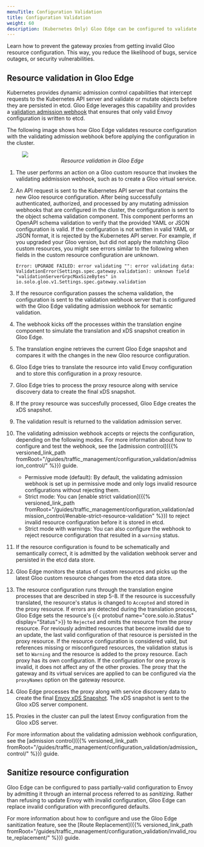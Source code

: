 ```yaml
---
menuTitle: Configuration Validation
title: Configuration Validation
weight: 60
description: (Kubernetes Only) Gloo Edge can be configured to validate configuration before it is applied to the cluster. With validation enabled, any attempt to apply invalid configuration to the cluster will be rejected.
---
```


Learn how to prevent the gateway proxies from getting invalid Gloo resource configuration. This way, you reduce the likelihood of bugs, service outages, or security vulnerabilities.

## Resource validation in Gloo Edge

Kubernetes provides dynamic admission control capabilities that intercept requests to the Kubernetes API server and validate or mutate objects before they are persisted in etcd. Gloo Edge leverages this capability and provides a [validation admission webhook](https://kubernetes.io/docs/reference/access-authn-authz/extensible-admission-controllers/) that ensures that only valid Envoy configuration is written to etcd.

The following image shows how Gloo Edge validates resource configuration with the validating admission webhook before applying the configuration in the cluster.

<figure><img src="{{% versioned_link_path fromRoot="/img/admission-control.svg" %}}"/>
<figcaption style="text-align:center;font-style:italic">Resource validation in Gloo Edge</figcaption></figure>

1. The user performs an action on a Gloo custom resource that invokes the validating addmission webhook, such as to create a Gloo virtual service. 
2. An API request is sent to the Kubernetes API server that contains the new Gloo resource configuration. After being successfully authenticated, authorized, and processed by any mutating admission webhooks that are configured in the cluster, the configuration is sent to the object schema validation component. This component performs an OpenAPI schema validation to verify that the provided YAML or JSON configuration is valid. If the configuration is not written in valid YAML or JSON format, it is rejected by the Kubernetes API server. For example, if you upgraded your Gloo version, but did not apply the matching Gloo custom resources, you might see errors similar to the following when fields in the custom resource configuration are unknown. 
   ```
   Error: UPGRADE FAILED: error validating "": error validating data: ValidationError(Settings.spec.gateway.validation): unknown field "validationServerGrpcMaxSizeBytes" in io.solo.gloo.v1.Settings.spec.gateway.validation
   ```

3. If the resource configuration passes the schema validation, the configuration is sent to the validation webhook server that is configured with the Gloo Edge validating admission webhook for semantic validation. 
4. The webhook kicks off the processes within the translation engine component to simulate the translation and xDS snapshot creation in Gloo Edge. 
5. The translation engine retrieves the current Gloo Edge snapshot and compares it with the changes in the new Gloo resource configuration. 
6. Gloo Edge tries to translate the resource into valid Envoy configuration and to store this configuration in a proxy resource. 
7. Gloo Edge tries to process the proxy resource along with service discovery data to create the final xDS snapshot. 
8. If the proxy resource was succesfully processed, Gloo Edge creates the xDS snapshot. 
9. The validation result is returned to the validation admission server. 
10. The validating admission webhook accepts or rejects the configuration, depending on the following modes. For more information about how to configure and test the webhook, see the [admission control]({{% versioned_link_path fromRoot="/guides/traffic_management/configuration_validation/admission_control/" %}}) guide.
    * Permissive mode (default): By default, the validating admission webhook is set up in permissive mode and only logs invalid resource configurations without rejecting them. 
    * Strict mode: You can [enable strict validation]({{% versioned_link_path fromRoot="/guides/traffic_management/configuration_validation/admission_control/#enable-strict-resource-validation" %}}) to reject invalid resource configuration before it is stored in etcd.
    * Strict mode with warnings: You can also configure the webhook to reject resource configuration that resulted in a `warning` status. 
11. If the resource configuration is found to be schematically and semantically correct, it is admitted by the validation webhook server and persisted in the etcd data store.
12. Gloo Edge monitors the status of custom resources and picks up the latest Gloo custom resource changes from the etcd data store. 
13. The resource configuration runs through the translation engine processes that are described in step 5-8. If the resource is successfully translated, the resource's status is changed to `Accepted` and stored in the proxy resource. If errors are detected during the translation process, Gloo Edge sets the resource's {{< protobuf name="core.solo.io.Status" display="Status">}} to `Rejected` and omits the resource from the proxy resource. For reviously admitted resources that become invalid due to an update, the last valid configuration of that resource is persisted in the proxy resource. If the resource configuration is considered valid, but references missing or misconfigured resources, the validation status is set to `Warning` and the resource is added to the proxy resource. Each proxy has its own configuration. If the configuration for one proxy is invalid, it does not affect any of the other proxies. The proxy that the gateway and its virtual services are applied to can be configured via the `proxyNames` option on the gateway resource. 
14. Gloo Edge processes the proxy along with service discovery data to create the final [Envoy xDS Snapshot](https://www.envoyproxy.io/docs/envoy/latest/api-docs/xds_protocol). The xDS snapshot is sent to the Gloo xDS server component. 
15. Proxies in the cluster can pull the latest Envoy configuration from the Gloo xDS server. 

For more information about the validating admission webhook configuration, see the [admission control]({{% versioned_link_path fromRoot="/guides/traffic_management/configuration_validation/admission_control/" %}}) guide. 


## Sanitize resource configuration

Gloo Edge can be configured to pass partially-valid configuration to Envoy by admitting it through an internal process referred to as *sanitizing*. Rather than refusing to update Envoy with invalid configuration, Gloo Edge can replace invalid configuration with preconfigured defaults.

For more information about how to configure and use the Gloo Edge sanitization feature, see the [Route Replacement]({{% versioned_link_path fromRoot="/guides/traffic_management/configuration_validation/invalid_route_replacement/" %}}) guide. 

